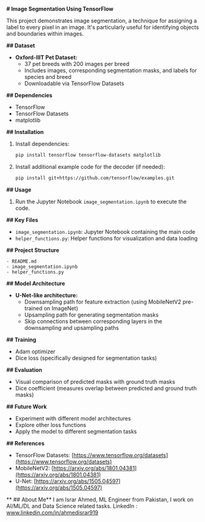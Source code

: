 **# Image Segmentation Using TensorFlow**

This project demonstrates image segmentation, a technique for assigning a label to every pixel in an image. It's particularly useful for identifying objects and boundaries within images.

**## Dataset**

* **Oxford-IIIT Pet Dataset:**
    * 37 pet breeds with 200 images per breed
    * Includes images, corresponding segmentation masks, and labels for species and breed
    * Downloadable via TensorFlow Datasets

**## Dependencies**

* TensorFlow
* TensorFlow Datasets
* matplotlib

**## Installation**

1. Install dependencies:
   ```bash
   pip install tensorflow tensorflow-datasets matplotlib
   ```
2. Install additional example code for the decoder (if needed):
   ```bash
   pip install git+https://github.com/tensorflow/examples.git
   ```

**## Usage**

1. Run the Jupyter Notebook `image_segmentation.ipynb` to execute the code.

**## Key Files**

* `image_segmentation.ipynb`: Jupyter Notebook containing the main code
* `helper_functions.py`: Helper functions for visualization and data loading

**## Project Structure**

```
- README.md
- image_segmentation.ipynb
- helper_functions.py
```

**## Model Architecture**

* **U-Net-like architecture:**
    * Downsampling path for feature extraction (using MobileNetV2 pre-trained on ImageNet)
    * Upsampling path for generating segmentation masks
    * Skip connections between corresponding layers in the downsampling and upsampling paths

**## Training**

* Adam optimizer
* Dice loss (specifically designed for segmentation tasks)

**## Evaluation**

* Visual comparison of predicted masks with ground truth masks
* Dice coefficient (measures overlap between predicted and ground truth masks)

**## Future Work**

* Experiment with different model architectures
* Explore other loss functions
* Apply the model to different segmentation tasks

**## References**

* TensorFlow Datasets: [https://www.tensorflow.org/datasets](https://www.tensorflow.org/datasets)
* MobileNetV2: [https://arxiv.org/abs/1801.04381](https://arxiv.org/abs/1801.04381)
* U-Net: [https://arxiv.org/abs/1505.04597](https://arxiv.org/abs/1505.04597)

** ## About Me**
I am Israr Ahmed, ML Engineer from Pakistan, I work on AI/ML/DL and Data Science related tasks.
LinkedIn : www.linkedin.com/in/ahmedisrar919
